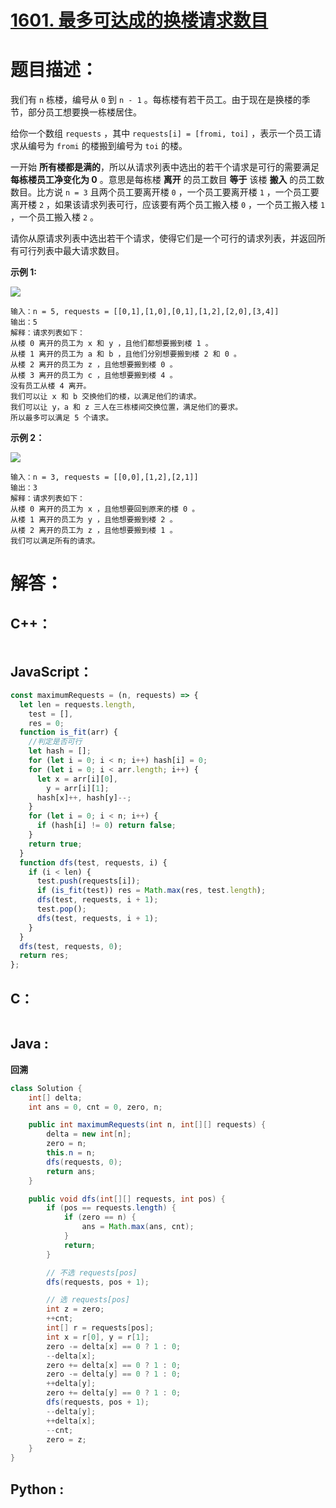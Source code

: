 # [1601. 最多可达成的换楼请求数目](https://leetcode-cn.com/problems/maximum-number-of-achievable-transfer-requests/)

# 题目描述：

我们有 `n` 栋楼，编号从 `0` 到 `n - 1` 。每栋楼有若干员工。由于现在是换楼的季节，部分员工想要换一栋楼居住。

给你一个数组 `requests` ，其中 `requests[i] = [fromi, toi]` ，表示一个员工请求从编号为 `fromi` 的楼搬到编号为 `toi` 的楼。

一开始 **所有楼都是满的**，所以从请求列表中选出的若干个请求是可行的需要满足 **每栋楼员工净变化为 0** 。意思是每栋楼 **离开** 的员工数目 **等于** 该楼 **搬入** 的员工数数目。比方说 `n = 3` 且两个员工要离开楼 `0` ，一个员工要离开楼 `1` ，一个员工要离开楼 `2` ，如果该请求列表可行，应该要有两个员工搬入楼 `0` ，一个员工搬入楼 `1` ，一个员工搬入楼 `2` 。

请你从原请求列表中选出若干个请求，使得它们是一个可行的请求列表，并返回所有可行列表中最大请求数目。



**示例 1:**

![](https://assets.leetcode-cn.com/aliyun-lc-upload/uploads/2020/09/26/move1.jpg)

```
输入：n = 5, requests = [[0,1],[1,0],[0,1],[1,2],[2,0],[3,4]]
输出：5
解释：请求列表如下：
从楼 0 离开的员工为 x 和 y ，且他们都想要搬到楼 1 。
从楼 1 离开的员工为 a 和 b ，且他们分别想要搬到楼 2 和 0 。
从楼 2 离开的员工为 z ，且他想要搬到楼 0 。
从楼 3 离开的员工为 c ，且他想要搬到楼 4 。
没有员工从楼 4 离开。
我们可以让 x 和 b 交换他们的楼，以满足他们的请求。
我们可以让 y，a 和 z 三人在三栋楼间交换位置，满足他们的要求。
所以最多可以满足 5 个请求。
```

**示例 2：**

![](https://assets.leetcode-cn.com/aliyun-lc-upload/uploads/2020/09/26/move2.jpg)

```
输入：n = 3, requests = [[0,0],[1,2],[2,1]]
输出：3
解释：请求列表如下：
从楼 0 离开的员工为 x ，且他想要回到原来的楼 0 。
从楼 1 离开的员工为 y ，且他想要搬到楼 2 。
从楼 2 离开的员工为 z ，且他想要搬到楼 1 。
我们可以满足所有的请求。
```




# 解答：

## C++：

```cpp

```

## JavaScript：

```javascript
const maximumRequests = (n, requests) => {
  let len = requests.length,
    test = [],
    res = 0;
  function is_fit(arr) {
    //判定是否可行
    let hash = [];
    for (let i = 0; i < n; i++) hash[i] = 0;
    for (let i = 0; i < arr.length; i++) {
      let x = arr[i][0],
        y = arr[i][1];
      hash[x]++, hash[y]--;
    }
    for (let i = 0; i < n; i++) {
      if (hash[i] != 0) return false;
    }
    return true;
  }
  function dfs(test, requests, i) {
    if (i < len) {
      test.push(requests[i]);
      if (is_fit(test)) res = Math.max(res, test.length);
      dfs(test, requests, i + 1);
      test.pop();
      dfs(test, requests, i + 1);
    }
  }
  dfs(test, requests, 0);
  return res;
};
```

## C：

```c

```

## Java :
**回溯**
```java
class Solution {
    int[] delta;
    int ans = 0, cnt = 0, zero, n;

    public int maximumRequests(int n, int[][] requests) {
        delta = new int[n];
        zero = n;
        this.n = n;
        dfs(requests, 0);
        return ans;
    }

    public void dfs(int[][] requests, int pos) {
        if (pos == requests.length) {
            if (zero == n) {
                ans = Math.max(ans, cnt);
            }
            return;
        }

        // 不选 requests[pos]
        dfs(requests, pos + 1);

        // 选 requests[pos]
        int z = zero;
        ++cnt;
        int[] r = requests[pos];
        int x = r[0], y = r[1];
        zero -= delta[x] == 0 ? 1 : 0;
        --delta[x];
        zero += delta[x] == 0 ? 1 : 0;
        zero -= delta[y] == 0 ? 1 : 0;
        ++delta[y];
        zero += delta[y] == 0 ? 1 : 0;
        dfs(requests, pos + 1);
        --delta[y];
        ++delta[x];
        --cnt;
        zero = z;
    }
}
```

## Python :

```python

```

